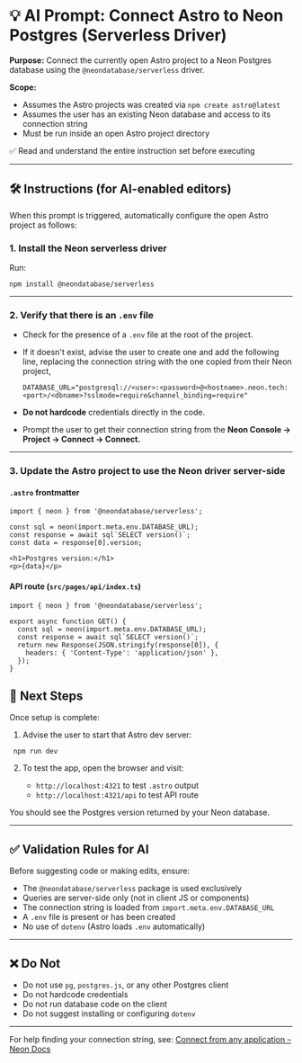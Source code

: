 # 💡 AI Prompt: Connect Astro to Neon Postgres (Serverless Driver)

**Purpose:** Connect the currently open Astro project to a Neon Postgres database using the `@neondatabase/serverless` driver.

**Scope:**
- Assumes the Astro projects was created via `npm create astro@latest`
- Assumes the user has an existing Neon database and access to its connection string
- Must be run inside an open Astro project directory

✅ Read and understand the entire instruction set before executing

---

## 🛠️ Instructions (for AI-enabled editors)

When this prompt is triggered, automatically configure the open Astro project as follows:

### 1. Install the Neon serverless driver

Run:

```
npm install @neondatabase/serverless
```

---

### 2. Verify that there is an `.env` file

- Check for the presence of a `.env` file at the root of the project.
- If it doesn't exist, advise the user to create one and add the following line, replacing the connection string with the one copied from their Neon project,

  ```
  DATABASE_URL="postgresql://<user>:<password>@<hostname>.neon.tech:<port>/<dbname>?sslmode=require&channel_binding=require"
  ```

- **Do not hardcode** credentials directly in the code.
- Prompt the user to get their connection string from the **Neon Console → Project → Connect → Connect.**

---

### 3. Update the Astro project to use the Neon driver server-side

#### `.astro` frontmatter

```
import { neon } from '@neondatabase/serverless';

const sql = neon(import.meta.env.DATABASE_URL);
const response = await sql`SELECT version()`;
const data = response[0].version;
```

```
<h1>Postgres version:</h1>
<p>{data}</p>
```

#### API route (`src/pages/api/index.ts`)

```
import { neon } from '@neondatabase/serverless';

export async function GET() {
  const sql = neon(import.meta.env.DATABASE_URL);
  const response = await sql`SELECT version()`;
  return new Response(JSON.stringify(response[0]), {
    headers: { 'Content-Type': 'application/json' },
  });
}
```

## 🚀 Next Steps

Once setup is complete:

1. Advise the user to start that Astro dev server:

  ```
   npm run dev
  ```

2. To test the app, open the browser and visit:

   - `http://localhost:4321` to test `.astro` output
   - `http://localhost:4321/api` to test API route

You should see the Postgres version returned by your Neon database.

---

## ✅ Validation Rules for AI

Before suggesting code or making edits, ensure:

- The `@neondatabase/serverless` package is used exclusively
- Queries are server-side only (not in client JS or components)
- The connection string is loaded from `import.meta.env.DATABASE_URL`
- A `.env` file is present or has been created
- No use of `dotenv` (Astro loads `.env` automatically)

---

## ❌ Do Not

- Do not use `pg`, `postgres.js`, or any other Postgres client
- Do not hardcode credentials
- Do not run database code on the client
- Do not suggest installing or configuring `dotenv`

---

For help finding your connection string, see: [Connect from any application – Neon Docs](https://neon.tech/docs/connect/connect-from-any-application)
